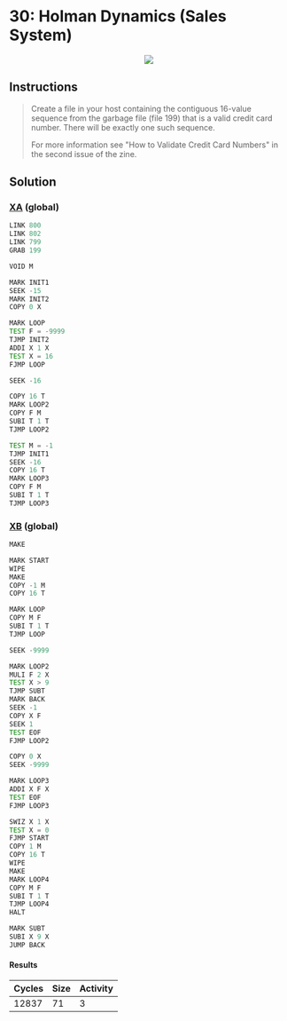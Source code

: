 # 30: Holman Dynamics (Sales System)

<div align="center"><img src="EXAPUNKS - UNKNOWN NETWORK 2 (429, 32, 56, 2023-05-19-15-38-04).gif" /></div>

## Instructions
> Create a file in your host containing the contiguous 16-value sequence from the garbage file (file 199) that is a valid credit card number. There will be exactly one such sequence.
> 
> For more information see "How to Validate Credit Card Numbers" in the second issue of the zine.

## Solution

### [XA](XA.exa) (global)
```asm
LINK 800
LINK 802
LINK 799
GRAB 199

VOID M

MARK INIT1
SEEK -15
MARK INIT2
COPY 0 X

MARK LOOP
TEST F = -9999
TJMP INIT2
ADDI X 1 X
TEST X = 16
FJMP LOOP

SEEK -16

COPY 16 T
MARK LOOP2
COPY F M
SUBI T 1 T
TJMP LOOP2

TEST M = -1
TJMP INIT1
SEEK -16
COPY 16 T
MARK LOOP3
COPY F M
SUBI T 1 T
TJMP LOOP3
```

### [XB](XB.exa) (global)
```asm
MAKE

MARK START
WIPE
MAKE
COPY -1 M
COPY 16 T

MARK LOOP
COPY M F
SUBI T 1 T
TJMP LOOP

SEEK -9999

MARK LOOP2
MULI F 2 X
TEST X > 9
TJMP SUBT
MARK BACK
SEEK -1
COPY X F
SEEK 1
TEST EOF
FJMP LOOP2

COPY 0 X
SEEK -9999

MARK LOOP3
ADDI X F X
TEST EOF
FJMP LOOP3

SWIZ X 1 X
TEST X = 0
FJMP START
COPY 1 M
COPY 16 T
WIPE
MAKE
MARK LOOP4
COPY M F
SUBI T 1 T
TJMP LOOP4
HALT

MARK SUBT
SUBI X 9 X
JUMP BACK
```

#### Results
| Cycles | Size | Activity |
|--------|------|----------|
| 12837  | 71   | 3        |
